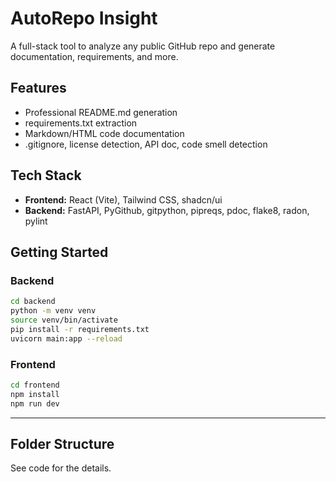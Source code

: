 # AutoRepo Insight

A full-stack tool to analyze any public GitHub repo and generate documentation, requirements, and more.

## Features
- Professional README.md generation
- requirements.txt extraction
- Markdown/HTML code documentation
- .gitignore, license detection, API doc, code smell detection

## Tech Stack
- **Frontend:** React (Vite), Tailwind CSS, shadcn/ui
- **Backend:** FastAPI, PyGithub, gitpython, pipreqs, pdoc, flake8, radon, pylint

## Getting Started

### Backend
```bash
cd backend
python -m venv venv
source venv/bin/activate
pip install -r requirements.txt
uvicorn main:app --reload
```

### Frontend
```bash
cd frontend
npm install
npm run dev
```

---

## Folder Structure
See code for the details. 
